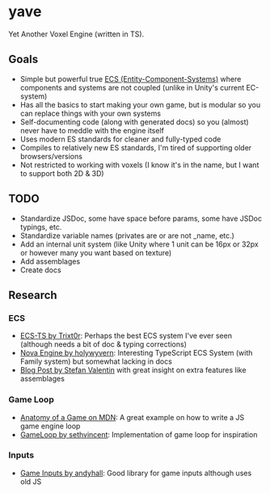 # yave

Yet Another Voxel Engine (written in TS).

## Goals

- Simple but powerful true [ECS (Entity-Component-Systems)](https://en.wikipedia.org/wiki/Entity_component_system) where components and systems are not coupled (unlike in Unity's current EC-system)
- Has all the basics to start making your own game, but is modular so you can replace things with your own systems
- Self-documenting code (along with generated docs) so you (almost) never have to meddle with the engine itself
- Uses modern ES standards for cleaner and fully-typed code
- Compiles to relatively new ES standards, I'm tired of supporting older browsers/versions
- Not restricted to working with voxels (I know it's in the name, but I want to support both 2D & 3D)

## TODO

- Standardize JSDoc, some have space before params, some have JSDoc typings, etc.
- Standardize variable names (privates are or are not \_name, etc.)
- Add an internal unit system (like Unity where 1 unit can be 16px or 32px or however many you want based on texture)
- Add assemblages
- Create docs

## Research

### ECS

- [ECS-TS by Trixt0r](https://github.com/Trixt0r/ecsts): Perhaps the best ECS system I've ever seen (although needs a bit of doc & typing corrections)
- [Nova Engine by holywyvern](https://github.com/nova-engine/ecs): Interesting TypeScript ECS System (with Family system) but somewhat lacking in docs
- [Blog Post by Stefan Valentin](http://ripplega.me/development/ecs-ez/) with great insight on extra features like assemblages

### Game Loop

- [Anatomy of a Game on MDN](https://developer.mozilla.org/en-US/docs/Games/Anatomy): A great example on how to write a JS game engine loop
- [GameLoop by sethvincent](https://github.com/sethvincent/gameloop/blob/master/index.js): Implementation of game loop for inspiration

### Inputs

- [Game Inputs by andyhall](https://github.com/andyhall/game-inputs): Good library for game inputs although uses old JS
